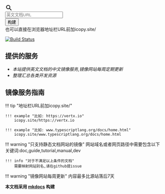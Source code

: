 <link rel="stylesheet" href="_static/css/main.css">
<div class="s130">
    <div class="form">
        <div class="inner-form">
            <div class="input-field first-wrap">
                <div class="svg-wrapper">
                    <svg xmlns="http://www.w3.org/2000/svg" width="24" height="24" viewBox="0 0 24 24">
                        <path d="M15.5 14h-.79l-.28-.27C15.41 12.59 16 11.11 16 9.5 16 5.91 13.09 3 9.5 3S3 5.91 3 9.5 5.91 16 9.5 16c1.61 0 3.09-.59 4.23-1.57l.27.28v.79l5 4.99L20.49 19l-4.99-5zm-6 0C7.01 14 5 11.99 5 9.5S7.01 5 9.5 5 14 7.01 14 9.5 11.99 14 9.5 14z"></path>
                    </svg>
                </div>
                <input id="url" type="text" placeholder="英文文档URL"/>
            </div>
            <div class="input-field second-wrap">
                <button class="btn-search" type="button" onclick='go()' >构建</button>
            </div>
        </div>
        <span class="error" id="status"></span>
        <span class="info">也可以直接在浏览器地址栏URL前加icopy.site/</span>
    </div>
</div>
<script src="https://cdn.bootcss.com/jquery/3.3.1/jquery.min.js"></script>
<script type="text/javascript">
    function go() {
        var url = $("#url").val();
        if (!url.startsWith("http")) {
            url = "http://" + url;
        }
        var targetUrl = "http://"+"icopy.site/" + url;
        try {
            var urlAddress = new URL(url);
            window.location = targetUrl;
        } catch (e) {
            $("#status").text("URL 不合法");
        }
    }
</script>

[![Build Status](https://travis-ci.org/chenjiajia/icopy.site.svg?branch=master)](https://travis-ci.org/chenjiajia/icopy.site)

## 提供的服务
* *本站提供英文文档的中文镜像服务,镜像网站每周定期更新*
* *整理汇总各类开发资源*

## 镜像服务指南

!!! tip "地址栏URL前加icopy.site/"
    
    !!! example "比如: https://vertx.io"
        icopy.site/https://vertx.io
    
    !!! example "比如: www.typescriptlang.org/docs/home.html"
        icopy.site/www.typescriptlang.org/docs/home.html

!!! warning "只支持静态文档网站的镜像"
    网站域名或者网页路径中需要包含以下关键词:doc,guide,tutorial,manual,dev
    
    !!! info "对于不满足以上条件的文档"
        需要映射网站别名,请在github提issue
        
!!! warning "镜像网站每周更新"
    内容最多比源站落后7天        


    

 **本文档采用 [mkdocs](https://github.com/mkdocs/mkdocs) 构建**




